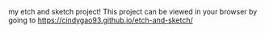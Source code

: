 my etch and sketch project! This project can be viewed in your browser by going to https://cindygao93.github.io/etch-and-sketch/
